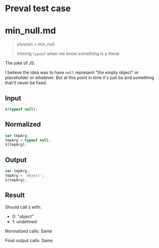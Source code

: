 # Preval test case

# min_null.md

> plusmin > min_null
>
> Inlining `typeof` when we know something is a literal

The joke of JS.

I believe the idea was to have `null` represent "the empty object" or placeholder or whatever. But at this point in time it's just bs and something that'll never be fixed.

## Input

`````js filename=intro
$(typeof null);
`````

## Normalized

`````js filename=intro
var tmpArg;
tmpArg = typeof null;
$(tmpArg);
`````

## Output

`````js filename=intro
var tmpArg;
tmpArg = 'object';
$(tmpArg);
`````

## Result

Should call `$` with:
 - 0: "object"
 - 1: undefined

Normalized calls: Same

Final output calls: Same
